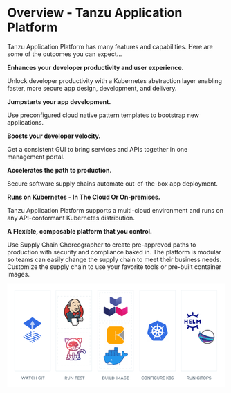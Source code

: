 # Overview - Tanzu Application Platform

Tanzu Application Platform has many features and capabilities. Here are some of the outcomes you can expect...

**Enhances your developer productivity and user experience.**

Unlock developer productivity with a Kubernetes abstraction layer enabling faster, more secure app design, development, and delivery.

**Jumpstarts your app development.**

Use preconfigured cloud native pattern templates to bootstrap new applications.

**Boosts your developer velocity.** 

Get a consistent GUI to bring services and APIs together in one management portal.

**Accelerates the path to production.**

Secure software supply chains automate out-of-the-box app deployment.

**Runs on Kubernetes - In The Cloud Or On-premises.**

Tanzu Application Platform supports a multi-cloud environment and runs on any API-conformant Kubernetes distribution.

**A Flexible, composable platform that you control.**

Use Supply Chain Choreographer to create pre-approved paths to production with security and compliance baked in. The platform is modular so teams can easily change the supply chain to meet their business needs. Customize the supply chain to use your favorite tools or pre-built container images.

![Standardized, customised and secure software supply-chains as standard.](images/supply-chain.png)